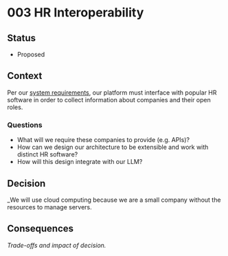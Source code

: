 # 003 HR Interoperability

## Status

- Proposed

## Context

Per our [system requirements](../main/problem/Requirements.md), our platform must interface with popular HR software in order to collect information about companies and their open roles.

### Questions

- What will we require these companies to provide (e.g. APIs)?
- How can we design our architecture to be extensible and work with distinct HR software?
- How will this design integrate with our LLM?

## Decision

_We will use cloud computing because we are a small company without the resources to manage servers.

## Consequences

_Trade-offs and impact of decision._
